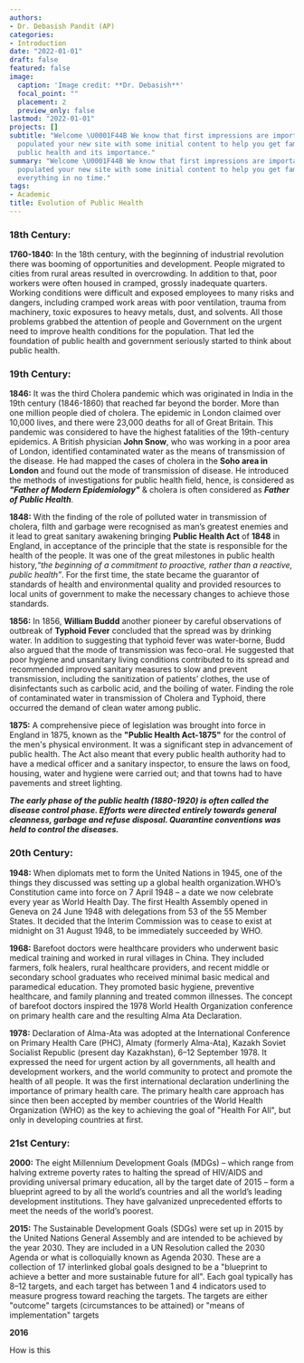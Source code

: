 ```yaml
---
authors:
- Dr. Debasish Pandit (AP)
categories:
- Introduction
date: "2022-01-01"
draft: false
featured: false
image:
  caption: 'Image credit: **Dr. Debasish**'
  focal_point: ""
  placement: 2
  preview_only: false
lastmod: "2022-01-01"
projects: []
subtitle: "Welcome \U0001F44B We know that first impressions are important, so we've
  populated your new site with some initial content to help you get familiar with
  public health and its importance."
summary: "Welcome \U0001F44B We know that first impressions are important, so we've
  populated your new site with some initial content to help you get familiar with
  everything in no time."
tags:
- Academic
title: Evolution of Public Health
---
```




### 18th Century: 

**1760-1840:** In the 18th century, with the beginning of industrial revolution there was  booming of opportunities and development. People migrated to cities from rural areas resulted in overcrowding. In addition to that, poor workers were often housed in cramped, grossly inadequate quarters. Working conditions were difficult and exposed employees to many risks and dangers, including cramped work areas with poor ventilation, trauma from machinery, toxic exposures to heavy metals, dust, and solvents. All those problems grabbed the attention of people and Government on the urgent need to improve health conditions for the population. That led the foundation of public health and government seriously started to think about public health. 

### 19th Century: 

**1846:** It was the third Cholera pandemic which was originated in India in the 19th century (1846-1860) that reached far beyond the border. More than one million people died of cholera. The epidemic in London claimed over 10,000 lives, and there were 23,000 deaths for all of Great Britain. This pandemic was considered to have the highest fatalities of the 19th-century epidemics. A British physician **John Snow**, who was working in a poor area of London, identified contaminated water as the means of transmission of the disease.  He had mapped the cases of cholera in the **Soho area in London** and found out the mode of transmission of disease. He introduced the methods of investigations for public health field, hence, is considered as  ***"Father of Modern Epidemiology"*** & cholera is often considered as ***Father of Public Health***. 

**1848:** With the finding of the role of polluted water in transmission of cholera, filth and garbage were recognised as man’s greatest enemies and it lead to great sanitary awakening bringing **Public Health Act** of **1848** in England, in acceptance of the principle that the state is responsible for the health of the people. It was one of the great milestones in public health history,*“the beginning of a commitment to proactive, rather than a reactive, public health”*. For the first time, the state became the guarantor of standards of health and environmental quality and provided resources to local units of government to make the necessary changes to achieve those standards.

**1856:** In 1856, **William Buddd** another pioneer by careful observations of outbreak of **Typhoid Fever** concluded that the spread was by drinking water. In addition to suggesting that typhoid fever was water-borne, Budd also argued that the mode of transmission was feco-oral. He suggested that poor hygiene and unsanitary living conditions contributed to its spread and recommended improved sanitary measures to slow and prevent transmission, including the sanitization of patients’ clothes, the use of disinfectants such as carbolic acid, and the boiling of water. Finding the role of contaminated water in transmission of Cholera and Typhoid, there occurred the demand of clean water among public. 

**1875:** A comprehensive piece of legislation was brought into force in England in 1875, known as the **"Public Health Act-1875"** for the control of the men's physical environment. It was a significant step in advancement of public health. The Act also meant that every public health authority had to have a medical officer and a sanitary inspector, to ensure the laws on food, housing, water and hygiene were carried out; and that towns had to have pavements and street lighting.

***The early phase of the public health (1880-1920) is often called the disease control phase. Efforts were directed entirely towards general cleanness, garbage and refuse disposal.  Quarantine conventions was held to control the diseases.***

### 20th Century: 

**1948:** When diplomats met to form the United Nations in 1945, one of the things they discussed was setting up a global health organization.WHO’s Constitution came into force on 7 April 1948 – a date we now celebrate every year as World Health Day. The first Health Assembly opened in Geneva on 24 June 1948 with delegations from 53 of the 55 Member States. It decided that the Interim Commission was to cease to exist at midnight on 31 August 1948, to be immediately succeeded by WHO.


**1968:** Barefoot doctors  were healthcare providers who underwent basic medical training and worked in rural villages in China. They included farmers, folk healers, rural healthcare providers, and recent middle or secondary school graduates who received minimal basic medical and paramedical education. They promoted basic hygiene, preventive healthcare, and family planning and treated common illnesses. The concept of  barefoot doctors inspired the 1978 World Health Organization conference on primary health care and the resulting Alma Ata Declaration.

**1978:** Declaration of Alma-Ata was adopted at the International Conference on Primary Health Care (PHC), Almaty (formerly Alma-Ata), Kazakh Soviet Socialist Republic (present day Kazakhstan), 6–12 September 1978. It expressed the need for urgent action by all governments, all health and development workers, and the world community to protect and promote the health of all people. It was the first international declaration underlining the importance of primary health care. The primary health care approach has since then been accepted by member countries of the World Health Organization (WHO) as the key to achieving the goal of "Health For All", but only in developing countries at first.

### 21st Century: 

**2000:** The eight Millennium Development Goals (MDGs) – which range from halving extreme poverty rates to halting the spread of HIV/AIDS and providing universal primary education, all by the target date of 2015 – form a blueprint agreed to by all the world’s countries and all the world’s leading development institutions. They have galvanized unprecedented efforts to meet the needs of the world’s poorest.

**2015:** The  Sustainable Development Goals (SDGs) were set up in 2015 by the United Nations General Assembly and are intended to be achieved by the year 2030. They are included in a UN Resolution called the 2030 Agenda or what is colloquially known as Agenda 2030. These are a collection of 17 interlinked global goals designed to be a "blueprint to achieve a better and more sustainable future for all". Each goal typically has 8–12 targets, and each target has between 1 and 4 indicators used to measure progress toward reaching the targets. The targets are either "outcome" targets (circumstances to be attained) or "means of implementation" targets

**2016** 

How is this 


